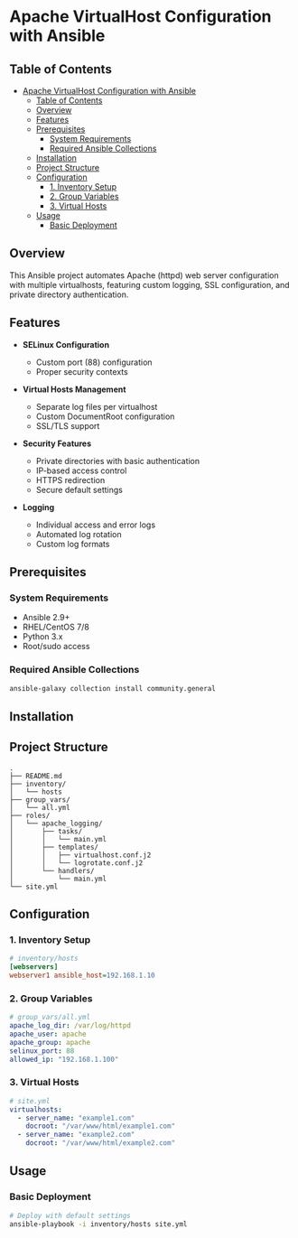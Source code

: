 # Apache VirtualHost Configuration with Ansible

## Table of Contents
- [Apache VirtualHost Configuration with Ansible](#apache-virtualhost-configuration-with-ansible)
  - [Table of Contents](#table-of-contents)
  - [Overview](#overview)
  - [Features](#features)
  - [Prerequisites](#prerequisites)
    - [System Requirements](#system-requirements)
    - [Required Ansible Collections](#required-ansible-collections)
  - [Installation](#installation)
  - [Project Structure](#project-structure)
  - [Configuration](#configuration)
    - [1. Inventory Setup](#1-inventory-setup)
    - [2. Group Variables](#2-group-variables)
    - [3. Virtual Hosts](#3-virtual-hosts)
  - [Usage](#usage)
    - [Basic Deployment](#basic-deployment)

## Overview

This Ansible project automates Apache (httpd) web server configuration with multiple virtualhosts, featuring custom logging, SSL configuration, and private directory authentication.

## Features

* **SELinux Configuration**
  * Custom port (88) configuration
  * Proper security contexts

* **Virtual Hosts Management**
  * Separate log files per virtualhost
  * Custom DocumentRoot configuration
  * SSL/TLS support

* **Security Features**
  * Private directories with basic authentication
  * IP-based access control
  * HTTPS redirection
  * Secure default settings

* **Logging**
  * Individual access and error logs
  * Automated log rotation
  * Custom log formats

## Prerequisites

### System Requirements
* Ansible 2.9+
* RHEL/CentOS 7/8
* Python 3.x
* Root/sudo access

### Required Ansible Collections
```bash
ansible-galaxy collection install community.general
```

## Installation


## Project Structure

```
.
├── README.md
├── inventory/
│   └── hosts
├── group_vars/
│   └── all.yml
├── roles/
│   └── apache_logging/
│       ├── tasks/
│       │   └── main.yml
│       ├── templates/
│       │   ├── virtualhost.conf.j2
│       │   └── logrotate.conf.j2
│       └── handlers/
│           └── main.yml
└── site.yml
```

## Configuration

### 1. Inventory Setup
```ini
# inventory/hosts
[webservers]
webserver1 ansible_host=192.168.1.10
```

### 2. Group Variables
```yaml
# group_vars/all.yml
apache_log_dir: /var/log/httpd
apache_user: apache
apache_group: apache
selinux_port: 88
allowed_ip: "192.168.1.100"
```

### 3. Virtual Hosts
```yaml
# site.yml
virtualhosts:
  - server_name: "example1.com"
    docroot: "/var/www/html/example1.com"
  - server_name: "example2.com"
    docroot: "/var/www/html/example2.com"
```

## Usage

### Basic Deployment
```bash
# Deploy with default settings
ansible-playbook -i inventory/hosts site.yml
```
